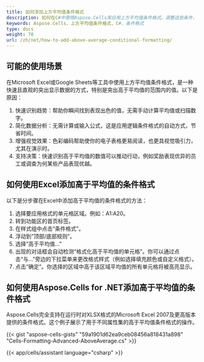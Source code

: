 ```yaml
---
title: 如何添加上方平均值条件格式
description: 如何在C#中使用Aspose.Cells库应用上方平均值条件格式。调整这些条件，可以更好地控制单元格的外观。
keywords: Aspose.Cells，上方平均值条件格式，C#，条件格式
type: docs
weight: 70
url: /zh/net/how-to-add-above-average-conditional-formatting/
---
```


## **可能的使用场景**
在Microsoft Excel或Google Sheets等工具中使用上方平均值条件格式，是一种快速且直观的突出显示数据的方式，特别是突出高于平均值的范围内的值。以下是原因：
1. 快速识别趋势：帮助你瞬间找到表现出色的值，无需手动计算平均值或扫描数字。
1. 简化数据分析：无需计算或输入公式，这是应用逻辑条件格式的自动方式，节省时间。
1. 增强视觉效果：色彩编码帮助使你的电子表格更易阅读，也更具视觉吸引力，尤其在演示时。
1. 支持决策：快速识别高于平均值的数值可以推动行动，例如奖励表现优异的员工或调查为何某些产品表现优越。

## **如何使用Excel添加高于平均值的条件格式**
以下是分步骤在Excel中添加高于平均值的条件格式的方法：

1. 选择要应用格式的单元格区域。例如：A1:A20。
1. 转到功能区的首页标签。
1. 在样式组中点击“条件格式”。
1. 浮动到“顶部/底部规则”。
1. 选择“高于平均值...”
1. 出现的对话框会自动检测“格式化高于平均值的单元格”。你可以通过点击“与...”旁边的下拉菜单来更改格式样式（例如选择填充颜色或自定义格式）。
1. 点击“确定”。你选择的区域中高于该区域平均值的所有单元格将被高亮显示。


## **如何使用Aspose.Cells for .NET添加高于平均值的条件格式**

Aspose.Cells完全支持在运行时对XLSX格式的Microsoft Excel 2007及更高版本提供的条件格式。这个例子展示了用于不同属性集的高于平均值条件格式的操作。

{{< gist "aspose-cells-gists" "59a1901d62ea9ceb08456a818431a898" "Cells-Formatting-Advanced-AboveAverage.cs" >}}

{{< app/cells/assistant language="csharp" >}}
